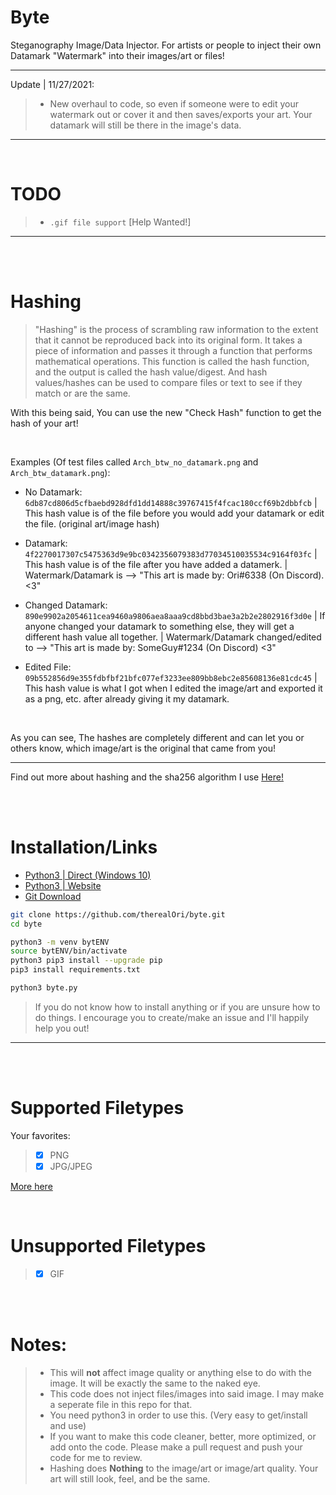 # Byte
Steganography Image/Data Injector. For artists or people to inject their own Datamark "Watermark" into their images/art or files!
__ __

Update | 11/27/2021:
> - New overhaul to code, so even if someone were to edit your watermark out or cover it and then saves/exports your art. Your datamark will still be there in the image's data.
__ __
<br />

# TODO
> - `.gif file support` [Help Wanted!]
__ __

<br />
<br />

# Hashing
> "Hashing" is the process of scrambling raw information to the extent that it cannot be reproduced back into its original form. It takes a piece of information and passes it through a function that performs mathematical operations. This function is called the hash function, and the output is called the hash value/digest. And hash values/hashes can be used to compare files or text to see if they match or are the same.

With this being said, You can use the new "Check Hash" function to get the hash of your art!

 <br />

Examples (Of test files called `Arch_btw_no_datamark.png` and `Arch_btw_datamark.png`):
 - No Datamark: `6db87cd806d5cfbaebd928dfd1dd14888c39767415f4fcac180ccf69b2dbbfcb` | This hash value is of the file before you would add your datamark or edit the file. (original art/image hash)
 
- Datamark: `4f2270017307c5475363d9e9bc0342356079383d77034510035534c9164f03fc` | This hash value is of the file after you have added a datamerk. | Watermark/Datamark is --> "This art is made by: Ori#6338 (On Discord). <3"

- Changed Datamark: `890e9902a2054611cea9460a9806aea8aaa9cd8bbd3bae3a2b2e2802916f3d0e` | If anyone changed your datamark to something else, they will get a different hash value all together. | Watermark/Datamark changed/edited to --> "This art is made by: SomeGuy#1234 (On Discord) <3"

- Edited File: `09b552856d9e355fdbfbf21bfc077ef3233ee809bb8ebc2e85608136e81cdc45` | This hash value is what I got when I edited the image/art and exported it as a png, etc. after already giving it my datamark.

 <br />

As you can see, The hashes are completely different and can let you or others know, which image/art is the original that came from you!
__ __

Find out more about hashing and the sha256 algorithm I use [Here!](https://www.simplilearn.com/tutorials/cyber-security-tutorial/sha-256-algorithm)



<br />
<br />

# Installation/Links
- [Python3 | Direct (Windows 10)](https://www.python.org/ftp/python/3.10.1/python-3.10.1-amd64.exe)
- [Python3 | Website](https://www.python.org)
- [Git Download](https://git-scm.com/downloads)

```bash
git clone https://github.com/therealOri/byte.git
cd byte

python3 -m venv bytENV
source bytENV/bin/activate
python3 pip3 install --upgrade pip
pip3 install requirements.txt

python3 byte.py
```
> If you do not know how to install anything or if you are unsure how to do things. I encourage you to create/make an issue and I'll happily help you out!
__ __

<br />
<br />

# Supported Filetypes
Your favorites:
> - [x] PNG
> - [x] JPG/JPEG

[More here](https://pillow.readthedocs.io/en/stable/handbook/image-file-formats.html)

<br />

# Unsupported Filetypes
> - [x] GIF

<br />
<br />

# Notes:
> - This will **not** affect image quality or anything else to do with the image. It will be exactly the same to the naked eye.
> - This code does not inject files/images into said image. I may make a seperate file in this repo for that.
> - You need python3 in order to use this. (Very easy to get/install and use)
> - If you want to make this code cleaner, better, more optimized, or add onto the code. Please make a pull request and push your code for me to review.
> - Hashing does **Nothing** to the image/art or image/art quality. Your art will still look, feel, and be the same.
